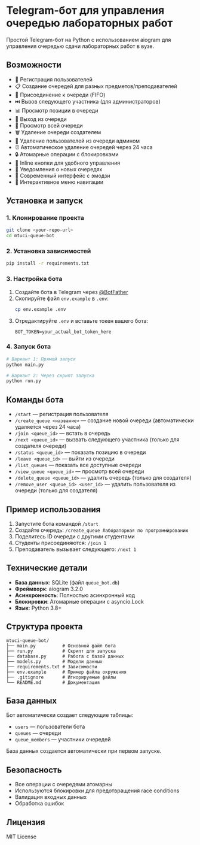 # Telegram-бот для управления очередью лабораторных работ

Простой Telegram-бот на Python с использованием aiogram для управления очередью сдачи лабораторных работ в вузе.

## Возможности

- 🚀 Регистрация пользователей
- 📋 Создание очередей для разных предметов/преподавателей
- 👥 Присоединение к очереди (FIFO)
- ⏭️ Вызов следующего участника (для администраторов)
- 📊 Просмотр позиции в очереди
- 🚪 Выход из очереди
- 👀 Просмотр всей очереди
- 🗑️ Удаление очереди создателем
- 👤 Удаление пользователей из очереди админом
- ⏰ Автоматическое удаление очередей через 24 часа
- 🔒 Атомарные операции с блокировками
- 🎯 Inline кнопки для удобного управления
- 🔔 Уведомления о новых очередях
- 📱 Современный интерфейс с эмодзи
- 💬 Интерактивное меню навигации

## Установка и запуск

### 1. Клонирование проекта

```bash
git clone <your-repo-url>
cd mtuci-queue-bot
```

### 2. Установка зависимостей

```bash
pip install -r requirements.txt
```

### 3. Настройка бота

1. Создайте бота в Telegram через [@BotFather](https://t.me/BotFather)
2. Скопируйте файл `env.example` в `.env`:
   ```bash
   cp env.example .env
   ```
3. Отредактируйте `.env` и вставьте токен вашего бота:
   ```
   BOT_TOKEN=your_actual_bot_token_here
   ```

### 4. Запуск бота

```bash
# Вариант 1: Прямой запуск
python main.py

# Вариант 2: Через скрипт запуска
python run.py
```

## Команды бота

- `/start` — регистрация пользователя
- `/create_queue <название>` — создание новой очереди (автоматически удаляется через 24 часа)
- `/join <queue_id>` — встать в очередь
- `/next <queue_id>` — вызвать следующего участника (только для создателя очереди)
- `/status <queue_id>` — показать позицию в очереди
- `/leave <queue_id>` — выйти из очереди
- `/list_queues` — показать все доступные очереди
- `/view_queue <queue_id>` — просмотр всей очереди
- `/delete_queue <queue_id>` — удалить очередь (только для создателя)
- `/remove_user <queue_id> <user_id>` — удалить пользователя из очереди (только для создателя)

## Пример использования

1. Запустите бота командой `/start`
2. Создайте очередь: `/create_queue Лабораторная по программированию`
3. Поделитесь ID очереди с другими студентами
4. Студенты присоединяются: `/join 1`
5. Преподаватель вызывает следующего: `/next 1`

## Технические детали

- **База данных**: SQLite (файл `queue_bot.db`)
- **Фреймворк**: aiogram 3.2.0
- **Асинхронность**: Полностью асинхронный код
- **Блокировки**: Атомарные операции с asyncio.Lock
- **Язык**: Python 3.8+

## Структура проекта

```
mtuci-queue-bot/
├── main.py          # Основной файл бота
├── run.py           # Скрипт для запуска
├── database.py      # Работа с базой данных
├── models.py        # Модели данных
├── requirements.txt # Зависимости
├── env.example      # Пример файла окружения
├── .gitignore       # Игнорируемые файлы
└── README.md        # Документация
```

## База данных

Бот автоматически создает следующие таблицы:

- `users` — пользователи бота
- `queues` — очереди
- `queue_members` — участники очередей

База данных создается автоматически при первом запуске.

## Безопасность

- Все операции с очередями атомарны
- Используются блокировки для предотвращения race conditions
- Валидация входных данных
- Обработка ошибок

## Лицензия

MIT License
